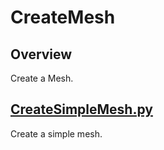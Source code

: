 # CreateMesh

## Overview

Create a Mesh.    

## [CreateSimpleMesh.py](./CreateSimpleMesh.py)    

Create a simple mesh.     
